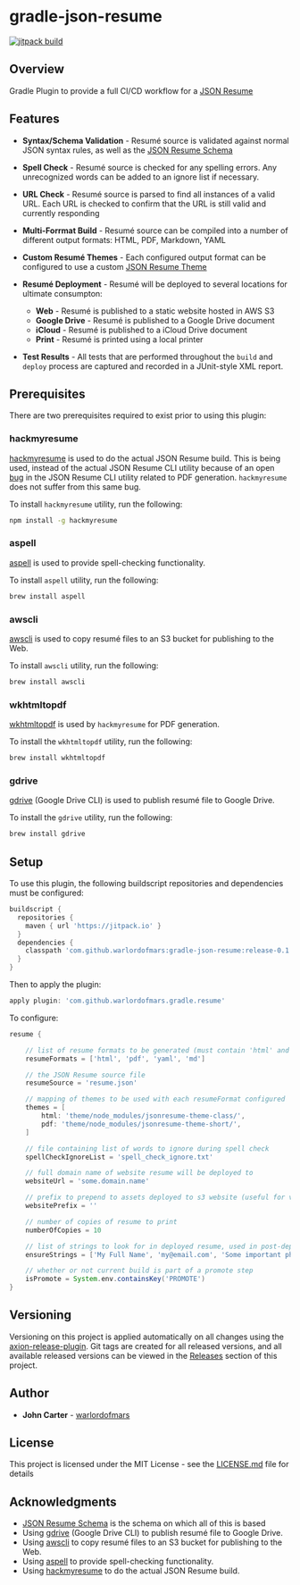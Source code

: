 # gradle-json-resume

[![jitpack build](https://jitpack.io/v/warlordofmars/gradle-json-resume.svg)](https://jitpack.io/#warlordofmars/gradle-json-resume)

## Overview

Gradle Plugin to provide a full CI/CD workflow for a [JSON Resume](https://jsonresume.org/)

## Features

* **Syntax/Schema Validation** - Resumé source is validated against normal JSON syntax rules, as well as the [JSON Resume Schema](https://jsonresume.org/schema/)
* **Spell Check** - Resumé source is checked for any spelling errors.  Any unrecognized words can be added to an ignore list if necessary.
* **URL Check** - Resumé source is parsed to find all instances of a valid URL.  Each URL is checked to confirm that the URL is still valid and currently responding
* **Multi-Forrmat Build** - Resumé source can be compiled into a number of different output formats:  HTML, PDF, Markdown, YAML
* **Custom Resumé Themes** - Each configured output format can be configured to use a custom [JSON Resume Theme](https://jsonresume.org/themes/)
* **Resumé Deployment** - Resumé will be deployed to several locations for ultimate consumpton:
  * **Web** - Resumé is published to a static website hosted in AWS S3
  * **Google Drive** - Resumé is published to a Google Drive document
  * **iCloud** - Resumé is published to a iCloud Drive document
  * **Print** - Resumé is printed using a local printer

* **Test Results** - All tests that are performed throughout the `build` and `deploy` process are captured and recorded in a JUnit-style XML report.

## Prerequisites

There are two prerequisites required to exist prior to using this plugin:

### hackmyresume

[hackmyresume](https://github.com/hacksalot/HackMyResume) is used to do the actual JSON Resume build.  This is being used, instead of the actual JSON Resume CLI utility because of an open [bug](https://github.com/jsonresume/resume-cli/issues/94) in the JSON Resume CLI utility related to PDF generation.  `hackmyresume` does not suffer from this same bug.

To install `hackmyresume` utility, run the following:

```bash
npm install -g hackmyresume
```

### aspell

[aspell](http://aspell.net/) is used to provide spell-checking functionality.

To install `aspell` utility, run the following:

```bash
brew install aspell
```

### awscli

[awscli](https://aws.amazon.com/cli/) is used to copy resumé files to an S3 bucket for publishing to the Web.

To install `awscli` utility, run the following:

```bash
brew install awscli
```

### wkhtmltopdf

[wkhtmltopdf](https://wkhtmltopdf.org/) is used by `hackmyresume` for PDF generation.

To install the `wkhtmltopdf` utility, run the following:

```bash
brew install wkhtmltopdf
```

### gdrive

[gdrive](https://github.com/prasmussen/gdrive) (Google Drive CLI) is used to publish resumé file to Google Drive.

To install the `gdrive` utility, run the following:

```bash
brew install gdrive
```

## Setup

To use this plugin, the following buildscript repositories and dependencies must be configured:

```gradle
buildscript {
  repositories {
    maven { url 'https://jitpack.io' }
  }
  dependencies {
    classpath 'com.github.warlordofmars:gradle-json-resume:release-0.1.3'
  }
}
```

Then to apply the plugin:

```gradle
apply plugin: 'com.github.warlordofmars.gradle.resume'
```

To configure:

```gradle
resume {

    // list of resume formats to be generated (must contain 'html' and 'pdf')
    resumeFormats = ['html', 'pdf', 'yaml', 'md']

    // the JSON Resume source file
    resumeSource = 'resume.json'

    // mapping of themes to be used with each resumeFormat configured
    themes = [
        html: 'theme/node_modules/jsonresume-theme-class/',
        pdf: 'theme/node_modules/jsonresume-theme-short/',
    ]

    // file containing list of words to ignore during spell check
    spellCheckIgnoreList = 'spell_check_ignore.txt'

    // full domain name of website resume will be deployed to
    websiteUrl = 'some.domain.name'

    // prefix to prepend to assets deployed to s3 website (useful for versioned folders)
    websitePrefix = ''

    // number of copies of resume to print
    numberOfCopies = 10

    // list of strings to look for in deployed resume, used in post-deploy validation
    ensureStrings = ['My Full Name', 'my@email.com', 'Some important phrase that can\'t be missed!']

    // whether or not current build is part of a promote step
    isPromote = System.env.containsKey('PROMOTE')
}
```

## Versioning

Versioning on this project is applied automatically on all changes using the [axion-release-plugin](https://github.com/allegro/axion-release-plugin).  Git tags are created for all released versions, and all available released versions can be viewed in the [Releases](https://github.com/warlordofmars/gradle-json-resume/releases) section of this project.

## Author

* **John Carter** - [warlordofmars](https://github.com/warlordofmars)

## License

This project is licensed under the MIT License - see the [LICENSE.md](LICENSE.md) file for details

## Acknowledgments

* [JSON Resume Schema](https://jsonresume.org/schema/) is the schema on which all of this is based
* Using [gdrive](https://github.com/prasmussen/gdrive) (Google Drive CLI) to publish resumé file to Google Drive.
* Using [awscli](https://aws.amazon.com/cli/) to copy resumé files to an S3 bucket for publishing to the Web.
* Using [aspell](http://aspell.net/) to provide spell-checking functionality.
* Using [hackmyresume](https://github.com/hacksalot/HackMyResume) to do the actual JSON Resume build.
